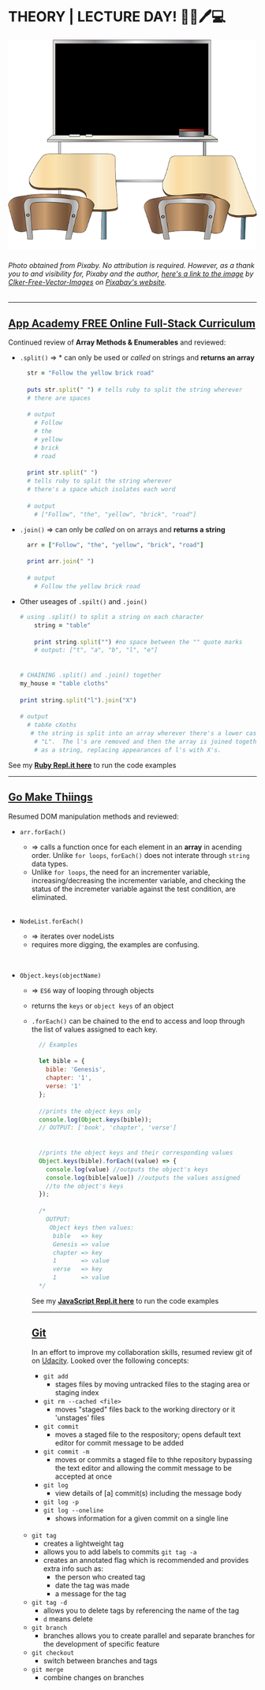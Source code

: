 # THEORY | LECTURE DAY! :school::book::pen::computer:
![Classroom](img/classroom.png) 
###### Photo obtained from Pixaby. No attribution is required. However, as a thank you to and visibility for, Pixaby and the author, [here's a link to the image](https://pixabay.com/vectors/classroom-blackboard-class-learning-42275/) by [Clker-Free-Vector-Images](https://pixabay.com/users/Clker-Free-Vector-Images-3736/) on [Pixabay's website](https://pixabay.com/).
<hr>

## [App Academy FREE Online Full-Stack Curriculum](https://online.appacademy.io)
Continued review of **Array Methods & Enumerables** and reviewed:
* `.split()` =>   * can only be used or _called_ on strings and **returns an array** 
  ```ruby
    str = "Follow the yellow brick road"

    puts str.split(" ") # tells ruby to split the string wherever 
    # there are spaces
    
    # output
      # Follow
      # the
      # yellow
      # brick
      # road

    print str.split(" ") 
    # tells ruby to split the string wherever 
    # there's a space which isolates each word

    # output
      # ["Follow", "the", "yellow", "brick", "road"]

  ```
* `.join()` => can only be _called_ on on arrays and **returns a string**
  ```ruby
    arr = ["Follow", "the", "yellow", "brick", "road"]

    print arr.join(" ")

    # output
      # Follow the yellow brick road    
  ```

* Other useages of `.spilt()` and `.join()`
    ```ruby
    # using .split() to split a string on each character
        string = "table"

        print string.split("") #no space between the "" quote marks
        # output: ["t", "a", "b", "l", "e"]


    # CHAINING .split() and .join() together
    my_house = "table cloths"

    print string.split("l").join("X")
    
    # output 
      # tabXe cXoths
       # the string is split into an array wherever there's a lower case
        # "L".  The l's are removed and then the array is joined together
        # as a string, replacing appearances of l's with X's. 
    ```

See my **[Ruby Repl.it here](https://repl.it/@bviengineer/StupidOurCommunication)** to run the code examples
<hr>

## [Go Make Thiings](https://gomakethings.com)
Resumed DOM manipulation methods and reviewed:
* `arr.forEach()` 
  * => calls a function once for each element in an **array** in acending order. Unlike `for loops`, `forEach()` does not interate through `string` data types.
  * Unlike `for loops`, the need for an incrementer variable, increasing/decreasing the incrementer variable, and checking the status of the incremeter variable against the test condition, are eliminated. 
  <br>

* `NodeList.forEach()` 
  * => iterates over nodeLists
  * requires more digging, the examples are confusing.
<br>

* `Object.keys(objectName)`
  * => `ES6` way of looping through objects
  * returns the `keys` or `object keys` of an object
  * `.forEach()` can be chained to the end to access and loop through the list of values assigned to each key.
    ```javascript
      // Examples

      let bible = {
        bible: 'Genesis',
        chapter: '1',
        verse: '1'
      };

      //prints the object keys only
      console.log(Object.keys(bible));
      // OUTPUT: ['book', 'chapter', 'verse']


      //prints the object keys and their corresponding values
      Object.keys(bible).forEach((value) => {
        console.log(value) //outputs the object's keys
        console.log(bible[value]) //outputs the values assigned 
        //to the object's keys
      });

      /* 
        OUTPUT:
         Object keys then values:
          bible   => key
          Genesis => value
          chapter => key
          1       => value
          verse   => key
          1       => value
      */
    ```
    See my **[JavaScript Repl.it here](https://repl.it/@bviengineer/TruthfulUnfitPerimeter)** to run the code examples
    <hr>
    
    ## [Git]()
    In an effort to improve my collaboration skills, resumed review git of on [Udacity](https://udacity.com). Looked over the following concepts:
    * `git add` 
      * stages files by moving untracked files to the staging area or staging index
    * `git rm --cached <file>`
      * moves "staged" files back to the working directory or it 'unstages' files
    * `git commit`
      * moves a staged file to the respository; opens default text editor for commit message to be added
    * `git commit -m`
      * moves or commits a staged file to thhe repository bypassing the text editor and allowing the commit message to be accepted at once
    * `git log`
      * view details of [a] commit(s) including the message body
    * `git log -p`
    * `git log --oneline`
      * shows information for a given commit on a single line 
  <br>
  
    * `git tag`
      * creates a lightweight tag
      * allows you to add labels to commits
    `git tag -a`
      * creates an annotated flag which is recommended and provides extra info such as:
        * the person who created tag
        * date the tag was made
        * a message for the tag
    * `git tag -d`
      * allows you to delete tags by referencing the name of the tag
      * `d` means delete
    * `git branch`
      * branches allows you to create parallel and separate branches for the development of specific feature
    * `git checkout`
      * switch between branches and tags
    * `git merge`
      * combine changes on branches
